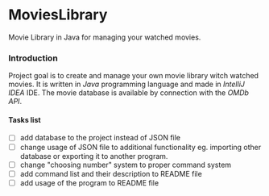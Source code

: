 # MoviesLibrary

Movie Library in Java for managing your watched movies.

### Introduction

Project goal is to create and manage your own movie library witch watched movies.
It is written in _Java_ programming language and made in _IntelliJ IDEA_ IDE.
The movie database is available by connection with the _OMDb API_.

#### Tasks list

- [ ] add database to the project instead of JSON file
- [ ] change usage of JSON file to additional functionality eg. importing other database or exporting it to another program.
- [ ] change "choosing number" system to proper command system
- [ ] add command list and their description to README file
- [ ] add usage of the program to README file

